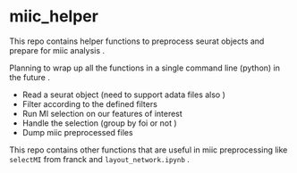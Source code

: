 # miic_helper

This repo contains helper functions to preprocess seurat objects and prepare for miic analysis . 

Planning to wrap up all the functions in a single command line (python) in the future .

- Read a seurat object (need to support adata files also )
- Filter according to the defined filters
- Run MI selection on our features of interest
- Handle the selection (group by foi or not )
- Dump miic preprocessed files  

This repo contains other functions that are useful in miic preprocessing like  `selectMI` from franck and `layout_network.ipynb` . 
